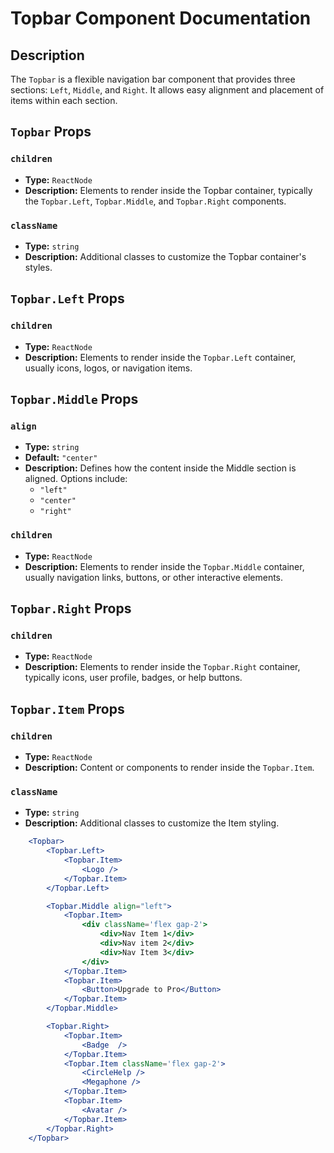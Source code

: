 # Topbar Component Documentation

## Description

The `Topbar` is a flexible navigation bar component that provides three sections: `Left`, `Middle`, and `Right`. It allows easy alignment and placement of items within each section.

## `Topbar` Props

### `children`
- **Type:** `ReactNode`
- **Description:** Elements to render inside the Topbar container, typically the `Topbar.Left`, `Topbar.Middle`, and `Topbar.Right` components.

### `className`
- **Type:** `string`
- **Description:** Additional classes to customize the Topbar container's styles.

## `Topbar.Left` Props

### `children`
- **Type:** `ReactNode`
- **Description:** Elements to render inside the `Topbar.Left` container, usually icons, logos, or navigation items.

## `Topbar.Middle` Props

### `align`
- **Type:** `string`
- **Default:** `"center"`
- **Description:** Defines how the content inside the Middle section is aligned. Options include:
  - `"left"`
  - `"center"`
  - `"right"`

### `children`
- **Type:** `ReactNode`
- **Description:** Elements to render inside the `Topbar.Middle` container, usually navigation links, buttons, or other interactive elements.

## `Topbar.Right` Props

### `children`
- **Type:** `ReactNode`
- **Description:** Elements to render inside the `Topbar.Right` container, typically icons, user profile, badges, or help buttons.

## `Topbar.Item` Props

### `children`
- **Type:** `ReactNode`
- **Description:** Content or components to render inside the `Topbar.Item`.

### `className`
- **Type:** `string`
- **Description:** Additional classes to customize the Item styling.

```jsx
    <Topbar>
        <Topbar.Left>
            <Topbar.Item>
                <Logo />
            </Topbar.Item>
        </Topbar.Left>

        <Topbar.Middle align="left">
            <Topbar.Item>
                <div className='flex gap-2'>
                    <div>Nav Item 1</div>
                    <div>Nav item 2</div>
                    <div>Nav Item 3</div>
                </div>
            </Topbar.Item>
            <Topbar.Item>
                <Button>Upgrade to Pro</Button>
            </Topbar.Item>
        </Topbar.Middle>

        <Topbar.Right>
            <Topbar.Item>
                <Badge  />
            </Topbar.Item>
            <Topbar.Item className='flex gap-2'>
                <CircleHelp />
                <Megaphone />
            </Topbar.Item>
            <Topbar.Item>
                <Avatar />
            </Topbar.Item>
        </Topbar.Right>
    </Topbar>
```